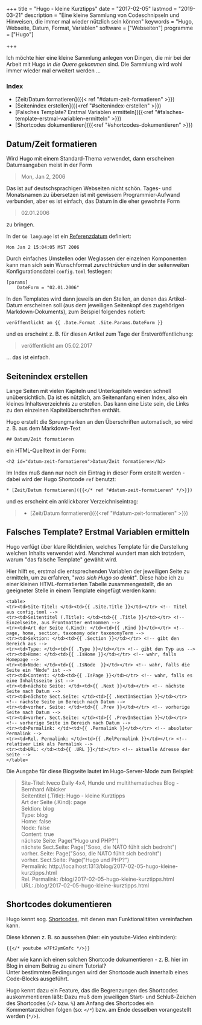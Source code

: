 +++
title 		= "Hugo - kleine Kurztipps"
date 		= "2017-02-05"
lastmod     = "2019-03-21"
description = "Eine kleine Sammlung von Codeschnipseln und Hinweisen, die immer mal wieder nützlich sein können"
keywords    = "Hugo, Webseite, Datum, Format, Variablen"
software 	= ["Webseiten"]
programme	= ["Hugo"]

+++

Ich möchte hier eine kleine Sammlung anlegen von Dingen, die mir bei der Arbeit mit Hugo _in die Quere gekommen_ sind. Die Sammlung wird wohl immer wieder mal erweitert werden ...

### Index
* [Zeit/Datum formatieren]({{< ref "#datum-zeit-formatieren" >}})
* [Seitenindex erstellen]({{<ref "#seitenindex-erstellen" >}})
* [Falsches Template? Erstmal Variablen ermitteln]({{<ref "#falsches-template-erstmal-variablen-ermitteln" >}})
* [Shortcodes dokumentieren]({{<ref "#shortcodes-dokumentieren" >}})
<!--more-->

## Datum/Zeit formatieren
Wird Hugo mit einem Standard-Thema verwendet, dann erscheinen Datumsangaben meist in der Form

> Mon, Jan 2, 2006

Das ist auf deutschsprachigen Webseiten nicht schön. Tages- und Monatsnamen zu übersetzen ist mit gewissem Programmier-Aufwand verbunden, aber es ist einfach, das Datum in die eher gewohnte Form

> 02.01.2006 

zu bringen.

In der `Go language` ist ein [Referenzdatum](https://golang.org/pkg/time/#pkg-constants) definiert:

    Mon Jan 2 15:04:05 MST 2006
    
Durch einfaches Umstellen oder Weglassen der einzelnen Komponenten kann man sich  sein Wunschformat _zurechtrücken_ und in der seitenweiten Konfigurationsdatei `config.toml` festlegen:
```
[params]
    DateForm = "02.01.2006"
```
In den Templates wird dann jeweils an den Stellen, an denen das Artikel-Datum erscheinen soll (aus dem jeweiligen Seitenkopf des zugehörigen Markdown-Dokuments), zum Beispiel folgendes notiert:

    veröffentlicht am {{ .Date.Format .Site.Params.DateForm }}
      
und es erscheint z. B. für diesen Artikel zum Tage der Erstveröffentlichung:

> veröffentlicht am 05.02.2017

... das ist einfach.

## Seitenindex erstellen
Lange Seiten mit vielen Kapiteln und Unterkapiteln werden schnell unübersichtlich. Da ist es nützlich, am Seitenanfang einen Index, also ein kleines Inhaltsverzeichnis zu erstellen. Das kann eine Liste sein, die Links zu den einzelnen Kapitelüberschriften enthält.

Hugo erstellt die Sprungmarken an den Überschriften automatisch, so wird z. B. aus dem Markdown-Text

    ## Datum/Zeit formatieren

ein HTML-Quelltext in der Form:

    <h2 id="datum-zeit-formatieren">Datum/Zeit formatieren</h2>

Im Index muß dann nur noch ein Eintrag in dieser Form erstellt werden - dabei wird der Hugo Shortcode `ref` benutzt:

<!-- Um Shortcodes zu dokumentieren, müssen diese kommentiert (/* shortcode */) werden -->

    * [Zeit/Datum formatieren]({{</* ref "#datum-zeit-formatieren" */>}})

<!-- Achtung: Hugo Server und Hugo reagieren unterschiedlich auf die Kommentierungen: https://discourse.gohugo.io/t/how-is-the-hugo-doc-site-showing-shortcodes-in-code-blocks/9074/5 -->

und es erscheint ein anklickbarer Verzeichniseintrag:

> * [Zeit/Datum formatieren]({{<ref "#datum-zeit-formatieren" >}})


## Falsches Template? Erstmal Variablen ermitteln
Hugo verfügt über klare Richtlinien, welches Template für die Darstellung welchen Inhalts verwendet wird. Manchmal wundert man sich trotzdem, warum "das falsche Template" gewählt wird.

Hier hilft es, erstmal die entsprechenden Variablen der jeweiligen Seite zu ermitteln, um zu erfahren, "_was sich Hugo so denkt_". Diese habe ich zu einer kleinen HTML-formatierten Tabelle zusammengestellt, die an geeigneter Stelle in einem Template eingefügt werden kann:

```
<table>
<tr><td>Site-Titel: </td><td>{{ .Site.Title }}</td></tr> <!-- Titel aus config.toml -->
<tr><td>Seitentitel (.Title): </td><td>{{ .Title }}</td></tr> <!-- Einzelseite, aus Frontmatter entnommen -->
<tr><td>Art der Seite (.Kind): </td><td>{{ .Kind }}</td></tr> <!-- page, home, section, taxonomy oder taxonomyTerm -->
<tr><td>Sektion: </td><td>{{ .Section }}</td></tr> <!-- gibt den Bereich aus -->
<tr><td>Type: </td><td>{{ .Type }}</td></tr> <!-- gibt den Typ aus -->
<tr><td>Home: </td><td>{{ .IsHome }}</td></tr> <!-- wahr, falls Homepage -->
<tr><td>Node: </td><td>{{ .IsNode  }}</td></tr> <!-- wahr, falls die Seite ein "Node" ist -->
<tr><td>Content: </td><td>{{ .IsPage }}</td></tr> <!-- wahr, falls es eine Inhaltsseite ist -->
<tr><td>nächste Seite: </td><td>{{ .Next }}</td></tr> <!-- nächste Seite nach Datum -->
<tr><td>nächste Sect.Seite: </td><td>{{ .NextInSection }}</td></tr> <!-- nächste Seite im Bereich nach Datum -->
<tr><td>vorher. Seite: </td><td>{{ .Prev }}</td></tr> <!-- vorherige Seite nach Datum -->
<tr><td>vorher. Sect.Seite: </td><td>{{ .PrevInSection }}</td></tr> <!-- vorherige Seite im Bereich nach Datum -->
<tr><td>Permalink: </td><td>{{ .Permalink }}</td></tr> <!-- absoluter Permalink -->
<tr><td>Rel. Permalink: </td><td>{{ .RelPermalink }}</td></tr> <!-- relativer Link als Permalink -->
<tr><td>URL: </td><td>{{ .URL }}</td></tr> <!-- aktuelle Adresse der Seite -->
</table>
```
Die Ausgabe für diese Blogseite lautet im Hugo-Server-Mode zum Beispiel:

> Site-Titel: 	Iveco Daily 4x4, Hunde und multithematisches Blog - Bernhard Albicker     
Seitentitel (.Title): 	Hugo - kleine Kurztipps     
Art der Seite (.Kind): 	page     
Sektion: 	blog    
Type: 	blog     
Home: 	false    
Node: 	false      
Content: 	true     
nächste Seite: 	Page("Hugo und PHP?")    
nächste Sect.Seite: 	Page("Soso, die NATO fühlt sich bedroht")     
vorher. Seite: 	Page("Soso, die NATO fühlt sich bedroht")    
vorher. Sect.Seite: 	Page("Hugo und PHP?")     
Permalink: 	http://localhost:1313/blog/2017-02-05-hugo-kleine-kurztipps.html     
Rel. Permalink: 	/blog/2017-02-05-hugo-kleine-kurztipps.html     
URL: 	/blog/2017-02-05-hugo-kleine-kurztipps.html      


## Shortcodes dokumentieren
Hugo kennt sog. [Shortcodes](https://gohugo.io/content-management/shortcodes/#readout), mit denen man Funktionalitäten vereinfachen kann.

Diese können z. B. so aussehen (hier: ein youtube-Video einbinden):
```
{{</* youtube w7Ft2ymGmfc */>}}
```
Aber wie kann ich einen solchen Shortcode dokumentieren - z. B. hier im Blog in einem Beitrag zu einem Tutorial?     
Unter bestimmten Bedingungen wird der Shortcode auch innerhalb eines Code-Blocks ausgeführt.

Hugo kennt dazu ein Feature, das die Begrenzungen des Shortcodes auskommentieren läßt: Dazu muß dem jeweiligen Start- und Schluß-Zeichen des Shortcodes (`<`/`>` bzw. `%`) am Anfang des Shortcodes ein Kommentarzeichen folgen (so: `</*`) bzw. am Ende desselben vorangestellt werden (`*/>`).
